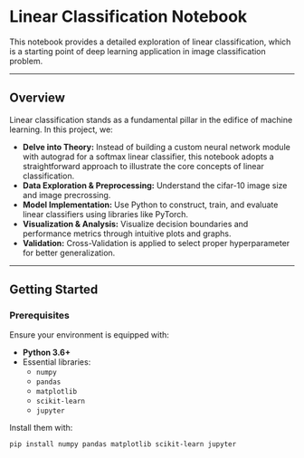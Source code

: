 # Linear Classification Notebook
This notebook provides a detailed exploration of linear classification, which is a starting point of deep learning application in image classification problem. 

---

## Overview

Linear classification stands as a fundamental pillar in the edifice of machine learning. In this project, we:

- **Delve into Theory:** Instead of building a custom neural network module with autograd for a softmax linear classifier, this notebook adopts a straightforward approach to illustrate the core concepts of linear classification.
- **Data Exploration & Preprocessing:** Understand the cifar-10 image size and image precrossing.
- **Model Implementation:** Use Python to construct, train, and evaluate linear classifiers using libraries like PyTorch.
- **Visualization & Analysis:** Visualize decision boundaries and performance metrics through intuitive plots and graphs.
- **Validation:** Cross-Validation is applied to select proper hyperparameter for better generalization.

---

## Getting Started

### Prerequisites

Ensure your environment is equipped with:

- **Python 3.6+**
- Essential libraries:
  - `numpy`
  - `pandas`
  - `matplotlib`
  - `scikit-learn`
  - `jupyter`

Install them with:

```bash
pip install numpy pandas matplotlib scikit-learn jupyter

